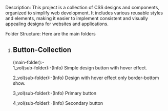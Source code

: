 Description:
This project is a collection of CSS designs and components, organized to simplify web development. It includes various reusable styles and elements, making it easier to implement consistent and visually appealing designs for websites and applications.


Folder Structure:
Here are the main folders

<!-- button-collection start here -->
1. <h2>Button-Collection</h2> (main-folder):-<br>
    1_vol(sub-folder):-(Info)
     Simple design button with hover effect.<br>

    2_vol(sub-folder):-(Info)
     Design with hover effect only border-bottom show.<br>

    3_vol(sub-folder):-(Info)
     Primary button <br>

    4_vol(sub-folder):-(Info)
    Secondary button <br>

<!-- button-collection end here -->